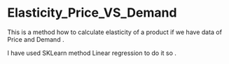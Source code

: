# Elasticity_Price_VS_Demand



This is a method how to calculate elasticity of a product if we have data of Price and Demand .

I have used SKLearn method Linear regression to do it so .
